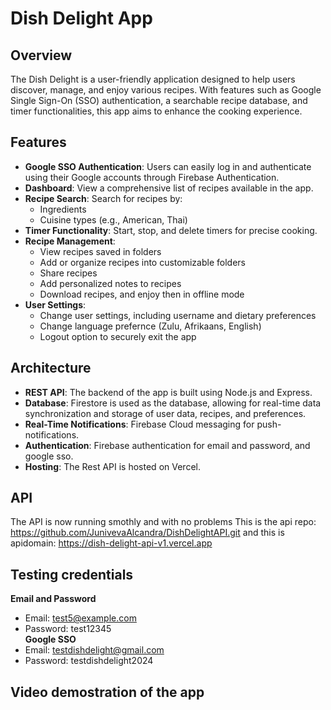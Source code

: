 # Dish Delight App

## Overview

The Dish Delight is a user-friendly application designed to help users discover, manage, and enjoy various recipes. With features such as Google Single Sign-On (SSO) authentication, a searchable recipe database, and timer functionalities, this app aims to enhance the cooking experience.

## Features

- **Google SSO Authentication**: Users can easily log in and authenticate using their Google accounts through Firebase Authentication.
- **Dashboard**: View a comprehensive list of recipes available in the app.
- **Recipe Search**: Search for recipes by:
  - Ingredients
  - Cuisine types (e.g., American, Thai)
- **Timer Functionality**: Start, stop, and delete timers for precise cooking.
- **Recipe Management**:
  - View recipes saved in folders
  - Add or organize recipes into customizable folders
  - Share recipes
  - Add personalized notes to recipes
  - Download recipes, and enjoy then in offline mode
- **User Settings**: 
  - Change user settings, including username and dietary preferences
  - Change language prefernce (Zulu, Afrikaans, English)
  - Logout option to securely exit the app

## Architecture
- **REST API**: The backend of the app is built using Node.js and Express.
- **Database**: Firestore is used as the database, allowing for real-time data synchronization and storage of user data, recipes, and preferences.
- **Real-Time Notifications**: Firebase Cloud messaging for push-notifications.
- **Authentication**: Firebase authentication for email and password, and google sso.
- **Hosting**: The Rest API is hosted on Vercel.

## API 
The API is now running smothly and with no problems This is the api repo:
https://github.com/JunivevaAlcandra/DishDelightAPI.git and this is apidomain: https://dish-delight-api-v1.vercel.app

## Testing credentials
**Email and Password**
- Email: test5@example.com
- Password: test12345</br>
**Google SSO**
- Email: testdishdelight@gmail.com 
- Password: testdishdelight2024

## Video demostration of the app

